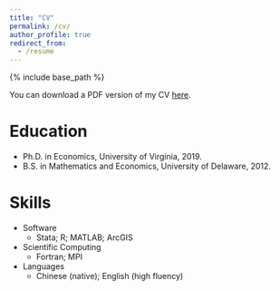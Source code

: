 ```yaml
---
title: "CV"
permalink: /cv/
author_profile: true
redirect_from:
  - /resume
---
```


{% include base_path %}

You can download a PDF version of my CV [here](https://www.dropbox.com/s/1t709iwemvc7irf/Lin_CV.pdf?dl=0).

Education
======
* Ph.D. in Economics, University of Virginia, 2019.
* B.S. in Mathematics and Economics, University of Delaware, 2012.

Skills
======
* Software
  * Stata; R; MATLAB; ArcGIS 
* Scientific Computing
  * Fortran; MPI
* Languages
  * Chinese (native); English (high fluency)  
